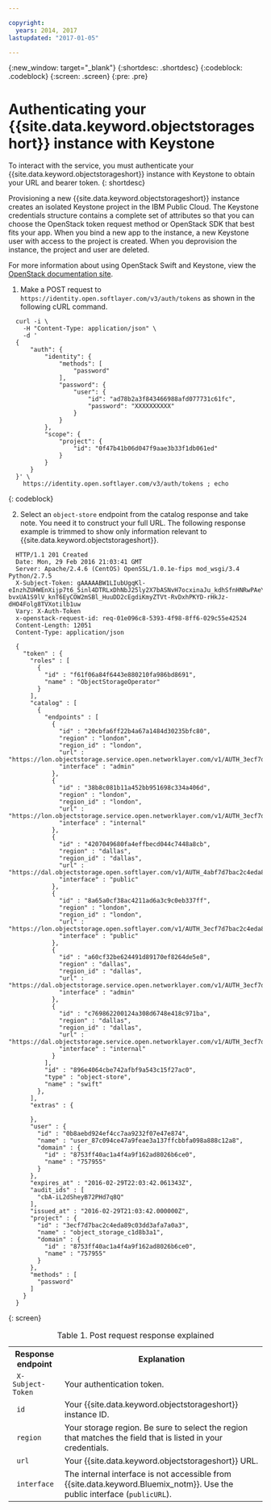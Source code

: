 ```yaml
---

copyright:
  years: 2014, 2017
lastupdated: "2017-01-05"

---
```

{:new_window: target="_blank"}
{:shortdesc: .shortdesc}
{:codeblock: .codeblock}
{:screen: .screen}
{:pre: .pre}


# Authenticating your {{site.data.keyword.objectstorageshort}} instance with Keystone

To interact with the service, you must authenticate your {{site.data.keyword.objectstorageshort}} instance with Keystone to obtain your URL and bearer token.
{: shortdesc}


Provisioning a new {{site.data.keyword.objectstorageshort}} instance creates an isolated Keystone project in the IBM Public Cloud. The Keystone credentials structure contains a complete set of attributes so that you can choose the OpenStack token request method or OpenStack SDK that best fits your app. When you bind a new app to the instance, a new Keystone user with access to the project is created. When you deprovision the instance, the project and user are deleted.

For more information about using OpenStack Swift and Keystone, view the [OpenStack documentation site](http://docs.openstack.org).

1. Make a POST request to `https://identity.open.softlayer.com/v3/auth/tokens` as shown in the following cURL command.
  ```
  	curl -i \
  	  -H "Content-Type: application/json" \
  	  -d '
  	{
  		"auth": {
  			"identity": {
  				"methods": [
  					"password"
  				],
  				"password": {
  					"user": {
  						"id": "ad78b2a3f843466988afd077731c61fc",
  						"password": "XXXXXXXXXX"
  					}
  				}
  			},
  			"scope": {
  				"project": {
  					"id": "0f47b41b06d047f9aae3b33f1db061ed"
  				}
  			}
  		}
  	}' \
  	  https://identity.open.softlayer.com/v3/auth/tokens ; echo
  ```
  {: codeblock}

2. Select an `object-store` endpoint from the catalog response and take note. You need it to construct your full URL. The following response example is trimmed to show only information relevant to {{site.data.keyword.objectstorageshort}}.

  ```
  	HTTP/1.1 201 Created
  	Date: Mon, 29 Feb 2016 21:03:41 GMT
  	Server: Apache/2.4.6 (CentOS) OpenSSL/1.0.1e-fips mod_wsgi/3.4 Python/2.7.5
  	X-Subject-Token: gAAAAABW1LIubUgqKl-eInzhZUHWEnXijp7t6_5inl4DTRLxDhNbJ25ly2X7bASNvH7ocxinaJu_kdhSfnHNRwPAeYY77Ii2Cwp02-bvxUA1S9lV_knT6EyCOW2mSBl_HuuDD2cEgdiKmyZTVt-RvDxhPKYD-rHkJz-dHO4Folg8TVXotilb1uw
  	Vary: X-Auth-Token
  	x-openstack-request-id: req-01e096c8-5393-4f98-8ff6-029c55e42524
  	Content-Length: 12051
  	Content-Type: application/json

  	{
  	  "token" : {
  	    "roles" : [
  	      {
  	        "id" : "f61f06a84f6443e880210fa986bd8691",
  	        "name" : "ObjectStorageOperator"
  	      }
  	    ],
  	    "catalog" : [
  	      {
  	        "endpoints" : [
  	          {
  	            "id" : "20cbfa6ff22b4a67a1484d30235bfc80",
  	            "region" : "london",
  	            "region_id" : "london",
  	            "url" : "https://lon.objectstorage.service.open.networklayer.com/v1/AUTH_3ecf7d7bac2c4eda89c03dd3afa7a0a3",
  	            "interface" : "admin"
  	          },
  	          {
  	            "id" : "38b8c081b11a452bb951698c334a406d",
  	            "region" : "london",
  	            "region_id" : "london",
  	            "url" : "https://lon.objectstorage.service.open.networklayer.com/v1/AUTH_3ecf7d7bac2c4eda89c03dd3afa7a0a3",
  	            "interface" : "internal"
  	          },
  	          {
  	            "id" : "4207049680fa4effbecd044c7448a8cb",
                "region" : "dallas",
                "region_id" : "dallas",
                "url" : "https://dal.objectstorage.open.softlayer.com/v1/AUTH_4abf7d7bac2c4eda89c03dd3afa7a0a3",
                "interface" : "public"
  	          },
  	          {
  	            "id" : "8a65a0cf38ac4211ad6a3c9c0eb337ff",
  	            "region" : "london",
  	            "region_id" : "london",
  	            "url" : "https://lon.objectstorage.open.softlayer.com/v1/AUTH_3ecf7d7bac2c4eda89c03dd3afa7a0a3",
  	            "interface" : "public"
  	          },
  	          {
  	            "id" : "a60cf32be624491d89170ef8264de5e8",
  	            "region" : "dallas",
  	            "region_id" : "dallas",
  	            "url" : "https://dal.objectstorage.service.open.networklayer.com/v1/AUTH_3ecf7d7bac2c4eda89c03dd3afa7a0a3",
  	            "interface" : "admin"
  	          },
  	          {
  	            "id" : "c769862200124a308d6748e418c971ba",
  	            "region" : "dallas",
  	            "region_id" : "dallas",
  	            "url" : "https://dal.objectstorage.service.open.networklayer.com/v1/AUTH_3ecf7d7bac2c4eda89c03dd3afa7a0a3",
  	            "interface" : "internal"
  	          }
  	        ],
  	        "id" : "896e4064cbe742afbf9a543c15f27ac0",
  	        "type" : "object-store",
  	        "name" : "swift"
  	      },
  	    ],
  	    "extras" : {

  	    },
  	    "user" : {
  	      "id" : "0b8aebd924ef4cc7aa9232f07e47e874",
  	      "name" : "user_87c094ce47a9feae3a137ffcbbfa098a888c12a8",
  	      "domain" : {
  	        "id" : "8753ff40ac1a4f4a9f162ad8026b6ce0",
  	        "name" : "757955"
  	      }
  	    },
  	    "expires_at" : "2016-02-29T22:03:42.061343Z",
  	    "audit_ids" : [
  	      "cbA-iL2dSheyB72PHd7q8Q"
  	    ],
  	    "issued_at" : "2016-02-29T21:03:42.000000Z",
  	    "project" : {
  	      "id" : "3ecf7d7bac2c4eda89c03dd3afa7a0a3",
  	      "name" : "object_storage_c1d8b3a1",
  	      "domain" : {
  	        "id" : "8753ff40ac1a4f4a9f162ad8026b6ce0",
  	        "name" : "757955"
  	      }
  	    },
  	    "methods" : [
  	      "password"
  	    ]
  	  }
  	}
  ```
  {: screen}

  <table>
  <caption> Table 1. Post request response explained </caption>
    <tr>
      <th> Response endpoint </th>
      <th> Explanation </th>
    </tr>
    <tr>
      <td> <code> X-Subject-Token </code> </td>
      <td> Your authentication token. </td>
    </tr>
    <tr>
      <td> <code> id </code> </td>
      <td> Your {{site.data.keyword.objectstorageshort}} instance ID. </td>
    </tr>
    <tr>
      <td> <code> region </code> </td>
      <td> Your storage region. Be sure to select the region that matches the field that is listed in your credentials. </td>
    </tr>
    <tr>
      <td> <code> url </code> </td>
      <td> Your {{site.data.keyword.objectstorageshort}} URL. </td>
    </tr>
    <tr>
      <td> <code> interface </code> </td>
      <td> The internal interface  is not accessible from {{site.data.keyword.Bluemix_notm}}. Use the public interface (<code>publicURL</code>). </td>
    </tr>
  </table>
